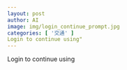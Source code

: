 ```yaml
---
layout: post
author: AI
image: img/login_continue_prompt.jpg
categories: [ '交通' ]
Login to continue using"
---
```

Login to continue using